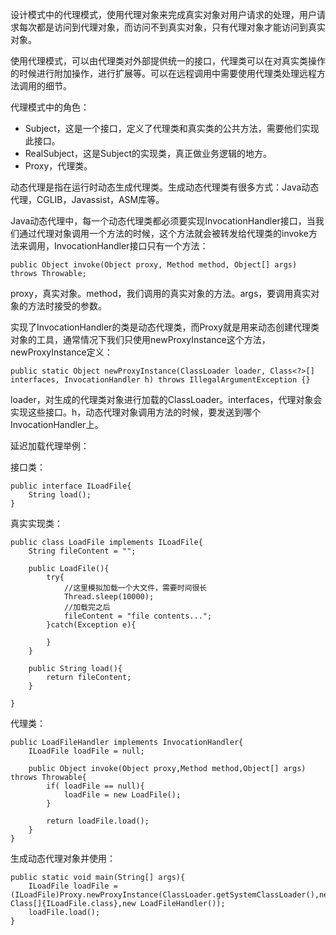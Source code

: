 设计模式中的代理模式，使用代理对象来完成真实对象对用户请求的处理，用户请求每次都是访问到代理对象，而访问不到真实对象，只有代理对象才能访问到真实对象。

使用代理模式，可以由代理类对外部提供统一的接口，代理类可以在对真实类操作的时候进行附加操作，进行扩展等。可以在远程调用中需要使用代理类处理远程方法调用的细节。

代理模式中的角色：

- Subject，这是一个接口，定义了代理类和真实类的公共方法，需要他们实现此接口。
- RealSubject，这是Subject的实现类，真正做业务逻辑的地方。
- Proxy，代理类。

动态代理是指在运行时动态生成代理类。生成动态代理类有很多方式：Java动态代理，CGLIB，Javassist，ASM库等。

Java动态代理中，每一个动态代理类都必须要实现InvocationHandler接口，当我们通过代理对象调用一个方法的时候，这个方法就会被转发给代理类的invoke方法来调用，InvocationHandler接口只有一个方法：

```
public Object invoke(Object proxy, Method method, Object[] args) throws Throwable;
```
proxy，真实对象。method，我们调用的真实对象的方法。args，要调用真实对象的方法时接受的参数。

实现了InvocationHandler的类是动态代理类，而Proxy就是用来动态创建代理类对象的工具，通常情况下我们只使用newProxyInstance这个方法，newProxyInstance定义：

```
public static Object newProxyInstance(ClassLoader loader, Class<?>[] interfaces, InvocationHandler h) throws IllegalArgumentException {}
```
loader，对生成的代理类对象进行加载的ClassLoader。interfaces，代理对象会实现这些接口。h，动态代理对象调用方法的时候，要发送到哪个InvocationHandler上。

延迟加载代理举例：

接口类：

```
public interface ILoadFile{
	String load();
}
```

真实实现类：

```
public class LoadFile implements ILoadFile{
	String fileContent = "";
    
    public LoadFile(){
    	try{
        	//这里模拟加载一个大文件，需要时间很长
        	Thread.sleep(10000);
            //加载完之后
            fileContent = "file contents...";
        }catch(Exception e){
        
        }
    }
    
    public String load(){
    	return fileContent;
    }
    
}
```

代理类：

```
public LoadFileHandler implements InvocationHandler{
	ILoadFile loadFile = null;
    
    public Object invoke(Object proxy,Method method,Object[] args) throws Throwable{
    	if( loadFile == null){
        	loadFile = new LoadFile();
        }
        
        return loadFile.load();
    }
}
```

生成动态代理对象并使用：

```
public static void main(String[] args){
	ILoadFile loadFile = (ILoadFile)Proxy.newProxyInstance(ClassLoader.getSystemClassLoader(),new Class[]{ILoadFile.class},new LoadFileHandler());
    loadFile.load();
}
```

